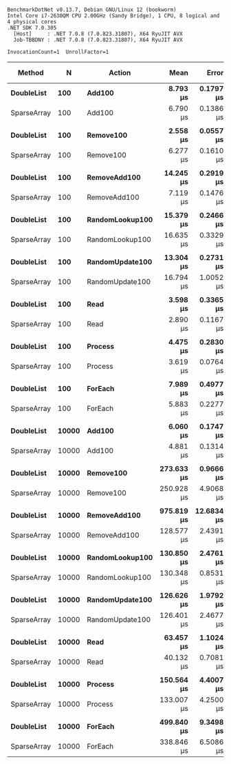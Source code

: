 ```

BenchmarkDotNet v0.13.7, Debian GNU/Linux 12 (bookworm)
Intel Core i7-2630QM CPU 2.00GHz (Sandy Bridge), 1 CPU, 8 logical and 4 physical cores
.NET SDK 7.0.305
  [Host]     : .NET 7.0.8 (7.0.823.31807), X64 RyuJIT AVX
  Job-TBBDNY : .NET 7.0.8 (7.0.823.31807), X64 RyuJIT AVX

InvocationCount=1  UnrollFactor=1  

```
|      Method |     N |          Action |       Mean |      Error |     StdDev |     Median | Ratio | RatioSD | Allocated | Alloc Ratio |
|------------ |------ |---------------- |-----------:|-----------:|-----------:|-----------:|------:|--------:|----------:|------------:|
|  **DoubleList** |   **100** |          **Add100** |   **8.793 μs** |  **0.1797 μs** |  **0.4407 μs** |   **8.649 μs** |  **1.00** |    **0.00** |     **936 B** |        **1.00** |
| SparseArray |   100 |          Add100 |   6.790 μs |  0.1386 μs |  0.2923 μs |   6.806 μs |  0.77 |    0.04 |     936 B |        1.00 |
|             |       |                 |            |            |            |            |       |         |           |             |
|  **DoubleList** |   **100** |       **Remove100** |   **2.558 μs** |  **0.0557 μs** |  **0.1245 μs** |   **2.521 μs** |  **1.00** |    **0.00** |     **936 B** |        **1.00** |
| SparseArray |   100 |       Remove100 |   6.277 μs |  0.1610 μs |  0.4381 μs |   6.119 μs |  2.46 |    0.20 |     936 B |        1.00 |
|             |       |                 |            |            |            |            |       |         |           |             |
|  **DoubleList** |   **100** |    **RemoveAdd100** |  **14.245 μs** |  **0.2919 μs** |  **0.7050 μs** |  **14.016 μs** |  **1.00** |    **0.00** |     **936 B** |        **1.00** |
| SparseArray |   100 |    RemoveAdd100 |   7.119 μs |  0.1476 μs |  0.2425 μs |   7.090 μs |  0.50 |    0.03 |     936 B |        1.00 |
|             |       |                 |            |            |            |            |       |         |           |             |
|  **DoubleList** |   **100** | **RandomLookup100** |  **15.379 μs** |  **0.2466 μs** |  **0.2422 μs** |  **15.306 μs** |  **1.00** |    **0.00** |     **936 B** |        **1.00** |
| SparseArray |   100 | RandomLookup100 |  16.635 μs |  0.3329 μs |  0.6493 μs |  16.301 μs |  1.09 |    0.04 |     936 B |        1.00 |
|             |       |                 |            |            |            |            |       |         |           |             |
|  **DoubleList** |   **100** | **RandomUpdate100** |  **13.304 μs** |  **0.2731 μs** |  **0.6801 μs** |  **13.015 μs** |  **1.00** |    **0.00** |     **936 B** |        **1.00** |
| SparseArray |   100 | RandomUpdate100 |  16.794 μs |  1.0052 μs |  2.9162 μs |  16.005 μs |  1.26 |    0.25 |     936 B |        1.00 |
|             |       |                 |            |            |            |            |       |         |           |             |
|  **DoubleList** |   **100** |            **Read** |   **3.598 μs** |  **0.3365 μs** |  **0.9491 μs** |   **3.203 μs** |  **1.00** |    **0.00** |     **936 B** |        **1.00** |
| SparseArray |   100 |            Read |   2.890 μs |  0.1167 μs |  0.3273 μs |   2.743 μs |  0.85 |    0.21 |     936 B |        1.00 |
|             |       |                 |            |            |            |            |       |         |           |             |
|  **DoubleList** |   **100** |         **Process** |   **4.475 μs** |  **0.2830 μs** |  **0.7651 μs** |   **4.109 μs** |  **1.00** |    **0.00** |     **936 B** |        **1.00** |
| SparseArray |   100 |         Process |   3.619 μs |  0.0764 μs |  0.1756 μs |   3.547 μs |  0.85 |    0.11 |     936 B |        1.00 |
|             |       |                 |            |            |            |            |       |         |           |             |
|  **DoubleList** |   **100** |         **ForEach** |   **7.989 μs** |  **0.4977 μs** |  **1.4199 μs** |   **8.044 μs** |  **1.00** |    **0.00** |     **936 B** |        **1.00** |
| SparseArray |   100 |         ForEach |   5.883 μs |  0.2277 μs |  0.6156 μs |   5.561 μs |  0.75 |    0.15 |     936 B |        1.00 |
|             |       |                 |            |            |            |            |       |         |           |             |
|  **DoubleList** | **10000** |          **Add100** |   **6.060 μs** |  **0.1747 μs** |  **0.4929 μs** |   **5.888 μs** |  **1.00** |    **0.00** |     **936 B** |        **1.00** |
| SparseArray | 10000 |          Add100 |   4.881 μs |  0.1314 μs |  0.3791 μs |   4.816 μs |  0.81 |    0.08 |     936 B |        1.00 |
|             |       |                 |            |            |            |            |       |         |           |             |
|  **DoubleList** | **10000** |       **Remove100** | **273.633 μs** |  **0.9666 μs** |  **0.8568 μs** | **273.731 μs** |  **1.00** |    **0.00** |     **936 B** |        **1.00** |
| SparseArray | 10000 |       Remove100 | 250.928 μs |  4.9068 μs |  5.6507 μs | 250.862 μs |  0.92 |    0.03 |     936 B |        1.00 |
|             |       |                 |            |            |            |            |       |         |           |             |
|  **DoubleList** | **10000** |    **RemoveAdd100** | **975.819 μs** | **12.6834 μs** |  **9.9024 μs** | **976.033 μs** |  **1.00** |    **0.00** |     **936 B** |        **1.00** |
| SparseArray | 10000 |    RemoveAdd100 | 128.577 μs |  2.4391 μs |  4.2073 μs | 126.769 μs |  0.13 |    0.01 |     936 B |        1.00 |
|             |       |                 |            |            |            |            |       |         |           |             |
|  **DoubleList** | **10000** | **RandomLookup100** | **130.850 μs** |  **2.4761 μs** |  **3.9274 μs** | **130.316 μs** |  **1.00** |    **0.00** |     **936 B** |        **1.00** |
| SparseArray | 10000 | RandomLookup100 | 130.348 μs |  0.8531 μs |  0.7562 μs | 130.495 μs |  0.99 |    0.03 |     936 B |        1.00 |
|             |       |                 |            |            |            |            |       |         |           |             |
|  **DoubleList** | **10000** | **RandomUpdate100** | **126.626 μs** |  **1.9792 μs** |  **1.6527 μs** | **126.147 μs** |  **1.00** |    **0.00** |     **936 B** |        **1.00** |
| SparseArray | 10000 | RandomUpdate100 | 126.401 μs |  2.4677 μs |  3.2088 μs | 126.079 μs |  1.01 |    0.03 |     936 B |        1.00 |
|             |       |                 |            |            |            |            |       |         |           |             |
|  **DoubleList** | **10000** |            **Read** |  **63.457 μs** |  **1.1024 μs** |  **0.9772 μs** |  **63.068 μs** |  **1.00** |    **0.00** |     **936 B** |        **1.00** |
| SparseArray | 10000 |            Read |  40.132 μs |  0.7081 μs |  1.5394 μs |  39.671 μs |  0.63 |    0.01 |     936 B |        1.00 |
|             |       |                 |            |            |            |            |       |         |           |             |
|  **DoubleList** | **10000** |         **Process** | **150.564 μs** |  **4.4007 μs** | **12.9065 μs** | **143.740 μs** |  **1.00** |    **0.00** |     **936 B** |        **1.00** |
| SparseArray | 10000 |         Process | 133.007 μs |  4.2500 μs | 12.2621 μs | 126.859 μs |  0.88 |    0.05 |     936 B |        1.00 |
|             |       |                 |            |            |            |            |       |         |           |             |
|  **DoubleList** | **10000** |         **ForEach** | **499.840 μs** |  **9.3498 μs** |  **8.2884 μs** | **499.962 μs** |  **1.00** |    **0.00** |     **936 B** |        **1.00** |
| SparseArray | 10000 |         ForEach | 338.846 μs |  6.5086 μs |  7.2343 μs | 337.503 μs |  0.67 |    0.02 |     936 B |        1.00 |
